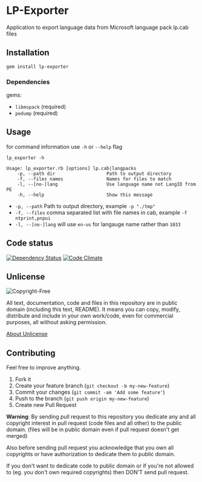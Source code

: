 # LP-Exporter

Application to export language data from Microsoft language pack lp.cab files

## Installation

`gem install lp-exporter`

### Dependencies

gems:

* `libmspack` (required)
* `pedump` (required)

## Usage

for command information use `-h` or `--help` flag

`lp_exporter -h`

```
Usage: lp_exporter.rb [options] lp.cab|langpacks
    -p, --path dir                   Path to output directory
    -f, --files names                Names for files to match
    -l, --[no-]lang                  Use language name not LangID from PE
    -h, --help                       Show this message
```

* `-p, --path` Path to output directory, example `-p "./tmp"`
* `-f, --files` comma separated list with file names in cab, example `-f ntprint,pnpui`
* `-l, --[no-]lang` will use `en-us` for langauge name rather than `1033`

## Code status

[![Dependency Status](https://gemnasium.com/davispuh/LP-Exporter.png)](https://gemnasium.com/davispuh/LP-Exporter)
[![Code Climate](https://codeclimate.com/github/davispuh/LP-Exporter.png)](https://codeclimate.com/github/davispuh/LP-Exporter)

## Unlicense

![Copyright-Free](http://unlicense.org/pd-icon.png)

All text, documentation, code and files in this repository are in public domain (including this text, README).
It means you can copy, modify, distribute and include in your own work/code, even for commercial purposes, all without asking permission.

[About Unlicense](http://unlicense.org/)

## Contributing

Feel free to improve anything.

1. Fork it
2. Create your feature branch (`git checkout -b my-new-feature`)
3. Commit your changes (`git commit -am 'Add some feature'`)
4. Push to the branch (`git push origin my-new-feature`)
5. Create new Pull Request


**Warning**: By sending pull request to this repository you dedicate any and all copyright interest in pull request (code files and all other) to the public domain. (files will be in public domain even if pull request doesn't get merged)

Also before sending pull request you acknowledge that you own all copyrights or have authorization to dedicate them to public domain.

If you don't want to dedicate code to public domain or if you're not allowed to (eg. you don't own required copyrights) then DON'T send pull request.

